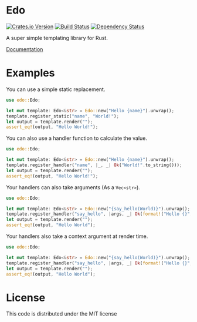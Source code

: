 # Edo
[![Crates.io Version](https://img.shields.io/crates/v/edo.svg)](https://crates.io/crates/edo) [![Build Status](https://travis-ci.org/giodamelio/edo.svg?branch=master)](https://travis-ci.org/giodamelio/edo) [![Dependency Status](https://dependencyci.com/github/giodamelio/edo/badge)](https://dependencyci.com/github/giodamelio/edo)

A super simple templating library for Rust.

[Documentation](https://docs.rs/edo)

# Examples

You can use a simple static replacement.

```rust
use edo::Edo;

let mut template: Edo<&str> = Edo::new("Hello {name}").unwrap();
template.register_static("name", "World!");
let output = template.render("");
assert_eq!(output, "Hello World!");
```

You can also use a handler function to calculate the value.

```rust
use edo::Edo;

let mut template: Edo<&str> = Edo::new("Hello {name}").unwrap();
template.register_handler("name", |_, _| Ok("World!".to_string()));
let output = template.render("");
assert_eq!(output, "Hello World!");
```

Your handlers can also take arguments (As a `Vec<str>`).

```rust
use edo::Edo;

let mut template: Edo<&str> = Edo::new("{say_hello(World)}").unwrap();
template.register_handler("say_hello", |args, _| Ok(format!("Hello {}", args[0])));
let output = template.render("");
assert_eq!(output, "Hello World");
```

Your handlers also take a context argument at render time.

```rust
use edo::Edo;

let mut template: Edo<&str> = Edo::new("{say_hello(World)}").unwrap();
template.register_handler("say_hello", |args, _| Ok(format!("Hello {}", args[0])));
let output = template.render("");
assert_eq!(output, "Hello World");
```

# License

This code is distributed under the MIT license
